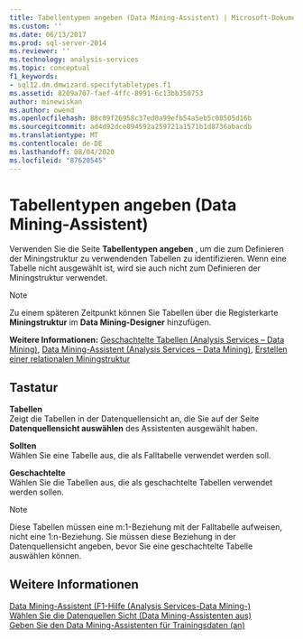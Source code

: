 ```yaml
---
title: Tabellentypen angeben (Data Mining-Assistent) | Microsoft-Dokumentation
ms.custom: ''
ms.date: 06/13/2017
ms.prod: sql-server-2014
ms.reviewer: ''
ms.technology: analysis-services
ms.topic: conceptual
f1_keywords:
- sql12.dm.dmwizard.specifytabletypes.f1
ms.assetid: 8209a707-faef-4ffc-8991-6c13bb350753
author: minewiskan
ms.author: owend
ms.openlocfilehash: 88c09f26958c37ed0a99efb54a5eb5c08505d16b
ms.sourcegitcommit: ad4d92dce894592a259721a1571b1d8736abacdb
ms.translationtype: MT
ms.contentlocale: de-DE
ms.lasthandoff: 08/04/2020
ms.locfileid: "87620545"
---
```

# <a name="specify-table-types-data-mining-wizard"></a>Tabellentypen angeben (Data Mining-Assistent)
  Verwenden Sie die Seite **Tabellentypen angeben** , um die zum Definieren der Miningstruktur zu verwendenden Tabellen zu identifizieren. Wenn eine Tabelle nicht ausgewählt ist, wird sie auch nicht zum Definieren der Miningstruktur verwendet.  
  
> [!NOTE]  
>  Zu einem späteren Zeitpunkt können Sie Tabellen über die Registerkarte **Miningstruktur** im **Data Mining-Designer** hinzufügen.  
  
 **Weitere Informationen:** [Geschachtelte Tabellen &#40;Analysis Services – Data Mining&#41;](data-mining/nested-tables-analysis-services-data-mining.md), [Data Mining-Assistent &#40;Analysis Services – Data Mining&#41;](data-mining/data-mining-wizard-analysis-services-data-mining.md), [Erstellen einer relationalen Miningstruktur](data-mining/create-a-relational-mining-structure.md)  
  
## <a name="options"></a>Tastatur  
 **Tabellen**  
 Zeigt die Tabellen in der Datenquellensicht an, die Sie auf der Seite **Datenquellensicht auswählen** des Assistenten ausgewählt haben.  
  
 **Sollten**  
 Wählen Sie eine Tabelle aus, die als Falltabelle verwendet werden soll.  
  
 **Geschachtelte**  
 Wählen Sie die Tabellen aus, die als geschachtelte Tabellen verwendet werden sollen.  
  
> [!NOTE]  
>  Diese Tabellen müssen eine m:1-Beziehung mit der Falltabelle aufweisen, nicht eine 1:n-Beziehung. Sie müssen diese Beziehung in der Datenquellensicht angeben, bevor Sie eine geschachtelte Tabelle auswählen können.  
  
## <a name="see-also"></a>Weitere Informationen  
 [Data Mining-Assistent (F1-Hilfe &#40;Analysis Services-Data Mining-&#41;](data-mining-wizard-f1-help-analysis-services-data-mining.md)   
 [Wählen Sie die Datenquellen Sicht &#40;Data Mining-Assistenten aus&#41;](select-data-source-view-data-mining-wizard.md)   
 [Geben Sie den Data Mining-Assistenten für Trainingsdaten &#40;an&#41;](specify-the-training-data-data-mining-wizard.md)  
  
  
